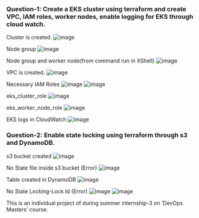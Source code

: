 ### Question-1: Create a EKS cluster using terraform and create VPC, IAM roles, worker nodes, enable logging for EKS through cloud watch.

Cluster is created.
![image](https://github.com/user-attachments/assets/d216e3bb-d1f1-47f0-8cf1-37daaace3a23)

Node group
![image](https://github.com/user-attachments/assets/4abf8a84-29ff-47a6-83ba-4e1b1221f8e6)

Node group and worker node(from command run in XShell)
![image](https://github.com/user-attachments/assets/6551e180-65a4-4faf-aa3b-fbedb1943d91)

VPC is created.
![image](https://github.com/user-attachments/assets/6a94b287-2794-4ab9-8667-56f009c901e7)

Necessary IAM Roles
![image](https://github.com/user-attachments/assets/b7408966-69de-4783-bbf9-2a67b81c52ed)
![image](https://github.com/user-attachments/assets/12ea622d-1f24-4ec7-b345-d23ff688d2ac)

eks_cluster_role
![image](https://github.com/user-attachments/assets/0286afe5-e4d5-458d-b5fc-88657ad2584e)

eks_worker_node_role
![image](https://github.com/user-attachments/assets/f0e6ff1f-6b35-446e-adf5-ff42a03eacd0)

EKS logs in CloudWatch
![image](https://github.com/user-attachments/assets/c7e59000-7293-48f0-ad4f-cda2eac5a40c)


### Question-2: Enable state locking using terraform through s3 and DynamoDB.

s3 bucket created
![image](https://github.com/user-attachments/assets/02592486-2898-4b70-ab20-3ba1a232f813)

No State file inside s3 bucket (Error)
![image](https://github.com/user-attachments/assets/f3d51ad8-fc44-441f-8cbf-a5cc3cd1894c)

Table created in DynamoDB
![image](https://github.com/user-attachments/assets/dc1cd894-8c30-4997-b1dd-b1a81bfd23ca)

No State Locking-Lock Id (Error)
![image](https://github.com/user-attachments/assets/bed71c5c-7f4f-4a85-9c05-8dd6d031fb67)
![image](https://github.com/user-attachments/assets/46217bdc-f910-4b23-b634-b5b4bfcfdfa6)


This is an individual project of during summer internship-3 on ‘DevOps Masters’ course.

